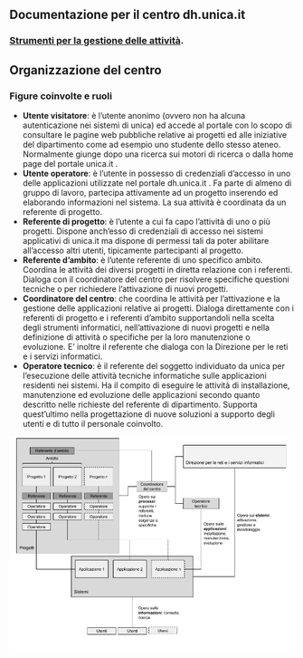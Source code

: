 ## Documentazione per il centro dh.unica.it

### [Strumenti per la gestione delle attività](./strumenti.md).

## Organizzazione del centro

### Figure coinvolte e ruoli

*   **Utente visitatore**: è l’utente anonimo (ovvero non ha alcuna autenticazione nei sistemi di unica) ed accede al portale con lo scopo di consultare le pagine web pubbliche relative ai progetti ed alle iniziative del dipartimento come ad esempio uno studente dello stesso ateneo. Normalmente giunge dopo una ricerca sui motori di ricerca o dalla home page del portale unica.it .
*   **Utente operatore**: è l’utente in possesso di credenziali d’accesso in uno delle applicazioni utilizzate nel portale dh.unica.it . Fa parte di almeno di gruppo di lavoro, partecipa attivamente ad un progetto inserendo ed elaborando informazioni nel sistema. La sua attività è coordinata da un referente di progetto.
*   **Referente di progetto**: è l’utente a cui fa capo l’attività di uno o più progetti. Dispone anch’esso di credenziali di accesso nei sistemi applicativi di unica.it ma dispone di permessi tali da poter abilitare all’accesso altri utenti, tipicamente partecipanti al progetto.
*   **Referente d’ambito**: è l’utente referente di uno specifico ambito. Coordina le attività dei diversi progetti in diretta relazione con i referenti. Dialoga con il coordinatore del centro per risolvere specifiche questioni tecniche o per richiedere l’attivazione di nuovi progetti.
*   **Coordinatore del centro**: che coordina le attività per l’attivazione e la gestione delle applicazioni relative ai progetti. Dialoga direttamente con i referenti di progetto e i referenti d’ambito supportandoli nella scelta degli strumenti informatici, nell’attivazione di nuovi progetti e nella definizione di attività o specifiche per la loro manutenzione o evoluzione. E’ inoltre il referente che dialoga con la Direzione per le reti e i servizi informatici.
*   **Operatore tecnico**: è il referente del soggetto individuato da unica per l’esecuzione delle attività tecniche informatiche sulle applicazioni residenti nei sistemi. Ha il compito di eseguire le attività di installazione, manutenzione ed evoluzione delle applicazioni secondo quanto descritto nelle richieste del referente di dipartimento. Supporta quest’ultimo nella progettazione di nuove soluzioni a supporto degli utenti e di tutto il personale coinvolto.

![Thumbnail of Slate](assets/diagramma-relazioni-gruppi-utenti.png)
